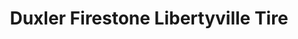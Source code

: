 ---
title: "Duxler Firestone Libertyville Tire"
url: /libertyville/duxler-firestone-libertyville-tire/
shop: Autowerkstatt
---